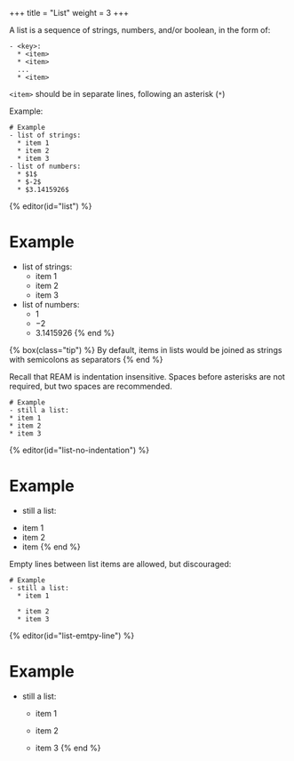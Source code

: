+++
title = "List"
weight = 3
+++

A list is a sequence of strings, numbers, and/or boolean, in the form of:

```ream
- <key>:
  * <item>
  * <item>
  ...
  * <item>
```
`<item>` should be in separate lines, following an asterisk (`*`)

Example:
```ream
# Example
- list of strings:
  * item 1
  * item 2
  * item 3
- list of numbers:
  * $1$
  * $-2$
  * $3.1415926$
```

{% editor(id="list") %}
# Example
- list of strings:
  * item 1
  * item 2
  * item 3
- list of numbers:
  * $1$
  * $-2$
  * $3.1415926$
{% end %}

{% box(class="tip") %}
By default, items in lists would be joined as strings with semicolons as separators
{% end %}

Recall that REAM is indentation insensitive.
Spaces before asterisks are not required, but two spaces are recommended.

```ream
# Example
- still a list:
* item 1
* item 2
* item 3
```

{% editor(id="list-no-indentation") %}
# Example
- still a list:
* item 1
* item 2
* item
{% end %}

Empty lines between list items are allowed, but discouraged:
```ream
# Example
- still a list:
  * item 1

  * item 2
  * item 3
```

{% editor(id="list-emtpy-line") %}
# Example
- still a list:
  * item 1

  * item 2
  * item 3
{% end %}

<!--
::: details Note: Array
I'm considering limiting lists to be sequences of items of *the same type*, also known as arrays.
If for any reason you want to save data of different types as tuples, just use [subentries](/ream-doc/Language/Basics/Entry#subentry) as named tuples.
:::

::: details Note: Nested List
Should lists be nested?

The only reason why I thought of this is because I'm exploring ways to represent [GeoJson](https://geojson.org/) in REAM:
```json
{
    "type": "MultiLineString",
    "coordinates":
    [
        [
            [170.0, 45.0], [180.0, 45.0]
        ],
        [
            [-180.0, 45.0], [-170.0, 45.0]
        ]
    ]
}
```

But I have trouble coming up with a valid syntax.

Say we want to encode the following JSON:
```json
{
    "Example": {
        "list":
        [
          ["item 1.1", "item 1.2"],
          ["item 2.1", "item 2.2"]
        ]
    }
}
```

The initial idea was something like:
```ream
# Example
- list:
  * * item 1.1
    * item 1.2
  * * item 2.1
    * item 2.2
```

But the REAM file can also be interpreted as:
```json
{
    "Example": {
        "list":
        [
          ["item 1.1"],
          "item 1.2",
          ["item 2.1"],
          "item 2.2"
        ]
    }
}
```

Maybe I won't implement nested list.
:::
-->
